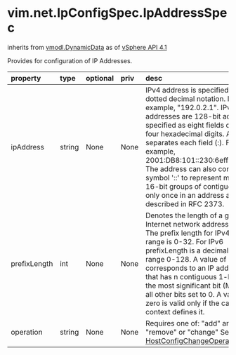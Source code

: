 vim.net.IpConfigSpec.IpAddressSpec
==================================
inherits from [vmodl.DynamicData](docs/vmodl.DynamicData.md)
as of [vSphere API 4.1](vim.version.md#vim.version.version6)


Provides for configuration of IP Addresses.

| property | type | optional | priv | desc |
|:---------|:-----|:---------|:-----|:-----|
| ipAddress | string | None | None | IPv4 address is specified using   dotted decimal notation.  For example, "192.0.2.1".   IPv6 addresses are 128-bit addresses specified as   eight fields of up to four hexadecimal digits.   A colon separates each field (:). For example,   2001:DB8:101::230:6eff:fe04:d9ff. The address can also consist of the   symbol '::' to represent multiple 16-bit groups of   contiguous 0's only once in an address as described in RFC 2373. |
| prefixLength | int | None | None | Denotes the length of a generic Internet network address  prefix.  The prefix length for IPv4 the value range is 0-32.  For IPv6 prefixLength is a decimal value range 0-128.  A value of n corresponds to an IP address mask  that has n contiguous 1-bits from the most significant  bit (MSB), with all other bits set to 0.  A value of zero is valid only if the calling context defines  it. |
| operation | string | None | None | Requires one of: "add" and "remove" or "change"  See <a href="vim.host.ConfigChange.Operation.md">HostConfigChangeOperation</a>. |


